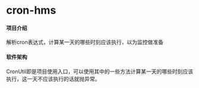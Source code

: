 # cron-hms

#### 项目介绍
解析cron表达式，计算某一天的哪些时刻应该执行，以为监控做准备

#### 软件架构
CronUtil即是项目使用入口，可以使用其中的一些方法计算某一天的哪些时刻应该执行，这一天不应该执行的话就抛异常。
